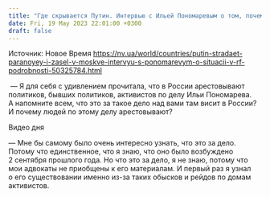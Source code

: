 ```yaml
---
title: "Где скрывается Путин. Интервью с Ильей Пономаревым о том, почему российский диктатор практически никогда не покидает Москву"
date: Fri, 19 May 2023 22:01:00 +0300
draft: false
---
```

Источник: Новое Время https://nv.ua/world/countries/putin-stradaet-paranoyey-i-zasel-v-moskve-intervyu-s-ponomarevym-o-situacii-v-rf-podrobnosti-50325784.html


 — Я для себя с удивлением прочитала, что в России арестовывают политиков, бывших политиков, активистов по делу Ильи Пономарева. А напомните всем, что это за такое дело над вами там висит в России? И почему людей по этому делу арестовывают? 

  Видео дня    

— Мне бы самому было очень интересно узнать, что это за дело. Потому что единственное, что я знаю, что оно было возбуждено 2 сентября прошлого года. Но что это за дело, я не знаю, потому что мои адвокаты не приобщены к его материалам. И первый раз я узнал о его существовании именно из-за таких обысков и рейдов по домам активистов.

